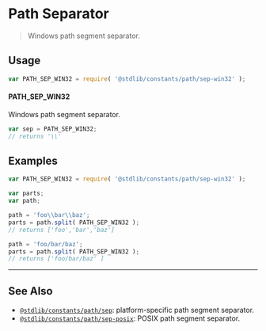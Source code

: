 <!--

@license Apache-2.0

Copyright (c) 2018 The Stdlib Authors.

Licensed under the Apache License, Version 2.0 (the "License");
you may not use this file except in compliance with the License.
You may obtain a copy of the License at

   http://www.apache.org/licenses/LICENSE-2.0

Unless required by applicable law or agreed to in writing, software
distributed under the License is distributed on an "AS IS" BASIS,
WITHOUT WARRANTIES OR CONDITIONS OF ANY KIND, either express or implied.
See the License for the specific language governing permissions and
limitations under the License.

-->

# Path Separator

> Windows path segment separator.

<section class="usage">

## Usage

```javascript
var PATH_SEP_WIN32 = require( '@stdlib/constants/path/sep-win32' );
```

#### PATH_SEP_WIN32

Windows path segment separator.

```javascript
var sep = PATH_SEP_WIN32;
// returns '\\'
```

</section>

<!-- /.usage -->

<section class="examples">

## Examples

<!-- eslint no-undef: "error" -->

```javascript
var PATH_SEP_WIN32 = require( '@stdlib/constants/path/sep-win32' );

var parts;
var path;

path = 'foo\\bar\\baz';
parts = path.split( PATH_SEP_WIN32 );
// returns ['foo','bar','baz']

path = 'foo/bar/baz';
parts = path.split( PATH_SEP_WIN32 );
// returns ['foo/bar/baz' ]
```

</section>

<!-- /.examples -->

<!-- Section for related `stdlib` packages. Do not manually edit this section, as it is automatically populated. -->

<section class="related">

* * *

## See Also

-   [`@stdlib/constants/path/sep`][@stdlib/constants/path/sep]: platform-specific path segment separator.
-   [`@stdlib/constants/path/sep-posix`][@stdlib/constants/path/sep-posix]: POSIX path segment separator.

</section>

<!-- /.related -->

<!-- Section for all links. Make sure to keep an empty line after the `section` element and another before the `/section` close. -->

<section class="links">

<!-- <related-links> -->

[@stdlib/constants/path/sep]: https://github.com/stdlib-js/stdlib/tree/develop/lib/node_modules/%40stdlib/constants/path/sep

[@stdlib/constants/path/sep-posix]: https://github.com/stdlib-js/stdlib/tree/develop/lib/node_modules/%40stdlib/constants/path/sep-posix

<!-- </related-links> -->

</section>

<!-- /.links -->
